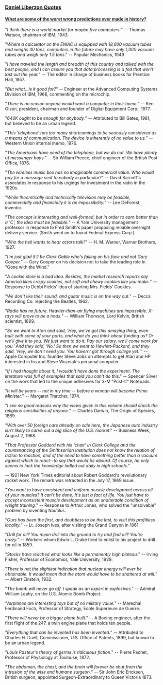 ### [Daniel Liberzon Quotes](http://liberzon.csl.illinois.edu/)

#### [What are some of the worst wrong predictions ever made in history?](https://www.quora.com/What-are-some-of-the-worst-wrong-predictions-ever-made-in-history/answer/Walter-Johnson-51?share=c704e87b&srid=o45o)

"_I think there is a world market for maybe five computers._"
 -- Thomas Watson, chairman of IBM, 1943.

"_Where a calculator on the ENIAC is equipped with 18,000 vacuum tubes and weighs 30 tons, computers in the future may have only 1,000 vacuum tubes and weigh only 1.5 tons_."
-- Popular Mechanics, 1949

"_I have traveled the length and breadth of this country and talked with the best people, and I can assure you that data processing is a fad that won't last out the year._"
-- The editor in charge of business books for Prentice Hall, 1957.


"_But what...is it good for?_"
-- Engineer at the Advanced Computing Systems Division of IBM, 1968, commenting on the microchip.

"_There is no reason anyone would want a computer in their home._"
-- Ken Olson, president, chairman and founder of Digital Equipment Corp., 1977.

"_640K ought to be enough for anybody._"
-- Attributed to Bill Gates, 1981, but believed to be an urban legend.

"_This 'telephone' has too many shortcomings to be seriously considered as a means of communication. The device is inherently of no value to us._"
-- Western Union internal memo, 1876.


"_The Americans have need of the telephone, but we do not. We have plenty of messenger boys._"
-- Sir William Preece, chief engineer of the British Post Office, 1876.

"_The wireless music box has no imaginable commercial value. Who would pay for a message sent to nobody in particular?_"
-- David Sarnoff's associates in response to his urgings for investment in the radio in the 1920s.

"_While theoretically and technically television may be feasible, commercially and financially it is an impossibility._"
-- Lee DeForest, inventor.

"_The concept is interesting and well-formed, but in order to earn better than a 'C', the idea must be feasible._"
-- A Yale University management professor in response to Fred Smith's paper proposing reliable overnight delivery service. (Smith went on to found Federal Express Corp.)

"_Who the hell wants to hear actors talk?_"
-- H. M. Warner, Warner Brothers, 1927.


"_I'm just glad it'll be Clark Gable who's falling on his face and not Gary Cooper._"
-- Gary Cooper on his decision not to take the leading role in "Gone with the Wind."


"_A cookie store is a bad idea. Besides, the market research reports say America likes crispy cookies, not soft and chewy cookies like you make._"
-- Response to Debbi Fields' idea of starting Mrs. Fields' Cookies.


"_We don't like their sound, and guitar music is on the way out._"
-- Decca Recording Co. rejecting the Beatles, 1962.


"_Radio has no future. Heavier-than-air flying machines are impossible. X-rays will prove to be a hoax._"
-- William Thomson, Lord Kelvin, British scientist, 1899.


"_So we went to Atari and said, 'Hey, we've got this amazing thing, even built with some of your parts, and what do you think about funding us? Or we'll give it to you. We just want to do it. Pay our salary, we'll come work for you.' And they said, 'No.' So then we went to Hewlett-Packard, and they said, 'Hey, we don't need you. You haven't got through college yet.'_"
-- Apple Computer Inc. founder Steve Jobs on attempts to get Atari and HP interested in his and Steve Wozniak's personal computer.


"_If I had thought about it, I wouldn't have done the experiment. The literature was full of examples that said you can't do this_."
-- Spencer Silver on the work that led to the unique adhesives for 3-M "Post-It" Notepads.

"_It will be years -- not in my time -- before a woman will become Prime Minister._"
-- Margaret Thatcher, 1974.

"_I see no good reasons why the views given in this volume should shock the religious sensibilities of anyone._"
-- Charles Darwin, The Origin of Species, 1869.


"_With over 50 foreign cars already on sale here, the Japanese auto industry isn't likely to carve out a big slice of the U.S. market_."
-- Business Week, August 2, 1968.

"_That Professor Goddard with his 'chair' in Clark College and the countenancing of the Smithsonian Institution does not know the relation of action to reaction, and of the need to have something better than a vacuum against which to react--to say that would be absurd. Of course, he only seems to lack the knowledge ladled out daily in high schools._"

-- 1921 New York Times editorial about Robert Goddard's revolutionary rocket work. The remark was retracted in the July 17, 1969 issue.

"_You want to have consistent and uniform muscle development across all of your muscles? It can't be done. It's just a fact of life. You just have to accept inconsistent muscle development as an unalterable condition of weight training._"
-- Response to Arthur Jones, who solved the "unsolvable" problem by inventing Nautilus.


"_Ours has been the first, and doubtless to be the last, to visit this profitless locality._"
-- Lt. Joseph Ives, after visiting the Grand Canyon in 1861.

"_Drill for oil? You mean drill into the ground to try and find oil? You're crazy._"
-- Workers whom Edwin L. Drake tried to enlist to his project to drill for oil in 1859.


"_Stocks have reached what looks like a permanently high plateau._"
-- Irving Fisher, Professor of Economics, Yale University, 1929.


"_There is not the slightest indication that nuclear energy will ever be obtainable. It would mean that the atom would have to be shattered at will._"
-- Albert Einstein, 1932.

"_The bomb will never go off. I speak as an expert in explosives_." -- Admiral William Leahy, on the U.S. Atomic Bomb Project.

"_Airplanes are interesting toys but of no military value._"
-- Marechal Ferdinand Foch, Professor of Strategy, Ecole Superieure de Guerre.

"_There will never be a bigger plane built_."
-- A Boeing engineer, after the first flight of the 247, a twin engine plane that holds ten people.

"_Everything that can be invented has been invented._"
-- Attributed to Charles H. Duell, Commissioner, U.S. Office of Patents, 1899, but known to be an urban legend.

"_Louis Pasteur's theory of germs is ridiculous fiction._"
-- Pierre Pachet, Professor of Physiology at Toulouse, 1872.

"_The abdomen, the chest, and the brain will forever be shut from the intrusion of the wise and humane surgeon._"
-- Sir John Eric Ericksen, British surgeon, appointed Surgeon-Extraordinary to Queen Victoria 1873.
